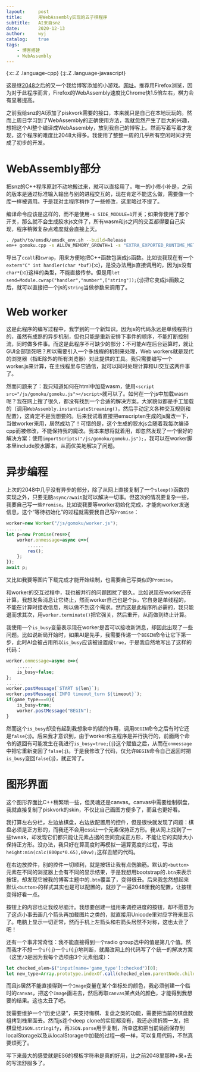 ```yaml
---
layout:		post
title:		用WebAssembly实现的五子棋程序
subtitle:	AI来自snz
date:		2020-12-13
author:		wyj
catalog:	true
tags:
    - 博客搭建
    - WebAssembly
---
```


{:c:.Z .language-cpp}
{:j:.Z .language-javascript}

这是继[2048](http://2o181o28.github.io/2048)之后的又一个我给博客添加的小游戏。[网址](/gomoku/)。推荐用Firefox浏览，因为对于此程序而言，Firefox的WebAssembly速度比Chrome快1.5倍左右，棋力会有显著提高。

之前我给snz的AI添加了piskvork需要的接口，本来就只是自己在本地玩玩的。然而上周日学习到了WebAssembly的正确使用方法，我就忽然产生了巨大的兴趣，想把这个AI整个编译成WebAssembly，放到我自己的博客上。然而写着写着才发现，这个程序的难度比2048大得多。我使用了整整一周的几乎所有空闲时间才完成了初步的开发。

# WebAssembly部分

把snz的C++程序原封不动地搬过来，就可以直接用了。唯一的小修小补是，之前的版本是通过标准输入输出与别的进程交互的，现在肯定不能这么做，需要像一个库一样被调用。于是我对主程序稍作了一些修改，这里略过不提了。

编译命令应该是这样的，而不是使用`-s SIDE_MODULE=1`开关；如果你使用了那个开关，那么就不会生成胶水js文件了，所有wasm和js之间的交互都得要自己实现，程序稍微复杂点难度就会直接上天。

```bash
. /path/to/emsdk/emsdk_env.sh --build=Release
em++ gomoku.cpp -s ALLOW_MEMORY_GROWTH=1 -s "EXTRA_EXPORTED_RUNTIME_METHODS=['cwrap','ccall']" -s "EXPORTED_FUNCTIONS=['_handler']" -o gomoku.js -std=c++20 -O3 -Wall -Wextra -Wno-shift-op-parentheses
```

导出了`ccall`和`cwrap`，用来方便地把C++函数包装成js函数。比如说我现在有一个`extern"C" int handler(char *buf)`{:c}，是没办法用js直接调用的，因为js没有`char*`{:c}这样的类型，不能直接传参。但是用`let send=Module.cwrap("handler","number",["string"]);`{:j}把它变成js函数之后，就可以直接把一个js的`string`当做参数来调用了。

# Web worker

这是此程序的编写过程中，我学到的一个新知识。因为js的代码永远是单线程执行的，虽然有成熟的异步机制，但也只能是重新安排下事件的顺序，不能打断控制流，同时做多件事。而这是此程序不可缺少的部分：不可能AI在后台运算时，就让GUI全部锁死吧？所以需要引入一个多线程的机制来处理，Web workers就是现代的浏览器（指IE除外的所有浏览器）对此提供的工具。我只需要编写一个worker.js来计算，在主线程里与它通信，就可以同时处理计算和UI交互这两件事了。

然而问题来了：我只知道如何在html中加载wasm，使用`<script src="/js/gomoku/gomoku.js"></script>`就可以了。如何在一个js中加载wasm呢？我在网上搜了很久，都没有找到一个合适的解决方案。大家貌似都是手工加载的（调用`WebAssembly.instantiateStreaming()`，然后手动定义各种交互规则和配置），这肯定不是我想要的。后来我试着直接把emscripten生成的js魔改一下，当做worker来用，居然成功了！可惜的是，这个生成的胶水js会随着我每次编译cpp而被修改，不能保持我的魔改。我本来想将就着用，却忽然发现了一个很好的解决方案：使用`importScripts("/js/gomoku/gomoku.js");`，我可以在worker脚本里include胶水脚本，从而优美地解决了问题。

# 异步编程

上次的2048中几乎没有异步的部分，除了从网上直接复制了一个`sleep()`函数的实现之外，只要无脑`async/await`就可以解决一切事。但这次的情况要复杂一些，我要自己写一些`Promise`。比如说我要等worker初始化完成，才能向worker发送信息，这个“等待初始化”的过程就需要我自己写`Promise`：

```js
worker=new Worker("/js/gomoku/worker.js");
......
let p=new Promise(res=>{
	worker.onmessage=async e=>{
		......
		res();
	};
});
await p;
```

又比如我要等图片下载完成才能开始绘制，也需要自己写类似的`Promise`。

和worker的交互过程中，我也被并行的问题困扰了很久。比如说现在worker还在计算，我想发条消息让它终止，然而worker自己也是个js，它自身是单线程的，不能在计算时接收信息，所以做不到这个需求。然而这是此程序所必需的，我只能退而求其次，用`worker.terminate()`把它强关，然后重开，从而做到终止计算。

我使用一个`is_busy`变量表示现在worker是否可以接收新消息，却因此出现了一些问题。比如说新局开始时，如果AI是先手，我需要传递一个`BEGIN`命令让它下第一步，此时AI会被占用所以`is_busy`应该被设置成`true`，于是我自然地写出了这样的代码：

```js
worker.onmessage=async e=>{
	......
	is_busy=false;
};
......
worker.postMessage(`START ${len}`);
worker.postMessage(`INFO timeout_turn ${timeout}`);
if(game_type===0){
	is_busy=true;
	worker.postMessage("BEGIN");
}
```

然而这个`is_busy`却没有起到我想象中的锁的作用，调用`BEGIN`命令之后有时它还是`false`{:j}。后来我才意识到，由于worker和主程序是并行执行的，前面两个命令的返回有可能发生在我进行`is_busy=true;`{:j}这个赋值之后，从而在`onmessage`中把它重新变回了`false`{:j}。于是我修改了代码，仅允许`BEGIN`命令自己返回时把`is_busy`变回`false`{:j}，就正常了。

# 图形界面

这个图形界面比C++稍繁琐一些，但灵魂还是canvas。canvas中需要绘制棋盘，我就直接复制了piskvork的skin，不仅比自己画图方便多了，而且也更好看。

我打算左右分栏，左边放棋盘，右边放配置用的控件，但是很快就发现了问题：棋盘必须是正方形的，而我还不会用css让一个元素保持正方形。我从网上找到了一些tweak，却发现它们都只能让元素占据的空间变成正方形，不能让它的实际大小保持正方形。没办法，我只好在算高度时再模拟一遍算宽度的过程，写出`height:min(calc(800px*0.65),60vw);`这样丑陋的代码。

在右边放控件，别的控件一切顺利，就是按钮让我有点伤脑筋。默认的`<button>`元素在不同的浏览器上会有不同的显示结果，于是我想用bootstrap的`.btn`来表示按钮，却发现它被我的博客主题中的`.btn`覆盖了，变得很丑。后来我忽然想起来默认`<button>`的样式其实也是可以配置的，就抄了一遍2048里我的配置，让按钮变得好看一点。

按钮上的内容也让我绞尽脑汁。我想要创建一组用来调控进度的按钮，却不愿意为了这点小事去画几个箭头再加载图片之类的，就直接用Unicode里对应字符来显示了。电脑上显示一切正常，然而手机上左箭头和右箭头居然不对称，这也太丑了吧！

还有一个事非常奇怪：我不能直接得到一个radio group选中的值是第几个值。然而我才不想一个`if`{:j}一个`if`{:j}地判断，就魔改网上的代码写了个统一的解决方案（这里`/3`是因为我每个选项由3个元素组成）：
```js
let checked_elem=$("input[name='game_type']:checked")[0];
let new_type=Array.prototype.indexOf.call(checked_elem.parentNode.children,checked_elem)/3;
```

而且js居然不能直接得到一个`Image`变量在某个坐标处的颜色，我必须创建一个临时的`canvas`，把这个`Image`画进去，然后再取`canvas`某点处的颜色，才能得到我想要的结果。这也太丑了吧。

我需要维护一个“历史记录”，来支持悔棋、复盘之类的功能，需要把当前的棋盘数组拷到栈里面去。然而js连个deep clone的实现都没有，我还必须折腾一发，把棋盘给`JSON.stringify`，再`JSON.parse`用于复制，所幸这和把当前局面保存到localStorage以及从localStorage中加载的过程一模一样，可以复用代码，不然真要烦死了。

写下来最大的感受就是ES6的模板字符串是真的好用，比之前2048里那种+来+去的写法舒服多了。
